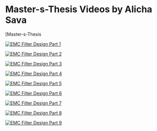 # Master-s-Thesis Videos by Alicha Sava

[Master-s-Thesis

[![EMC Filter Design Part 1]( https://youtu.be/JQkNqY0I02Y)](https://www.youtube.com/watch?v=JQkNqY0I02Y&t=1s)


[![EMC Filter Design Part 2]( https://youtu.be/_-1267i1ILM)](https://www.youtube.com/watch?v=_-1267i1ILM)

[![EMC Filter Design Part 3]( https://youtu.be/zPcMNpyavMw)](https://www.youtube.com/watch?v=zPcMNpyavMw)

[![EMC Filter Design Part 4]( https://youtu.be/6cvu3FazuNU)](https://www.youtube.com/watch?v=6cvu3FazuNU&t=1s)

[![EMC Filter Design Part 5]( https://youtu.be/k3gCiL6SFSE)](https://www.youtube.com/watch?v=k3gCiL6SFSE&t=3s)

[![EMC Filter Design Part 6]( https://youtu.be/cxPAGWTiNSc)](https://www.youtube.com/watch?v=cxPAGWTiNSc&t=2s)

[![EMC Filter Design Part 7]( https://youtu.be/ONbGT35G6jo)](https://www.youtube.com/watch?v=ONbGT35G6jo)

[![EMC Filter Design Part 8]( https://youtu.be/UOCsqNtRL74)](https://www.youtube.com/watch?v=UOCsqNtRL74)

[![EMC Filter Design Part 9]( https://youtu.be/8M8B8GytW78)](https://www.youtube.com/watch?v=8M8B8GytW78&t=1s)
